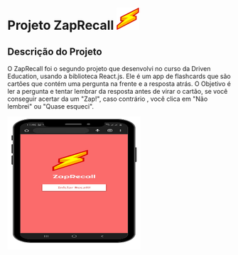 
# Projeto ZapRecall <img src="src/imagens/iconeLogo.svg" width=50px height=50px/>

## Descrição do Projeto
 O ZapRecall foi o segundo projeto que desenvolvi no curso da Driven Education, usando a biblioteca React.js. Ele é um app de flashcards que são cartões que contém uma pergunta na frente e a resposta atrás.
O Objetivo é ler a pergunta e tentar lembrar da resposta antes de virar o cartão, se você conseguir acertar da um "Zap!", caso contrário , você clica em "Não lembrei" ou "Quase esqueci".

<img src="src/imagens/1.png" width=300px height=300px/>